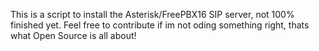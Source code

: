 This is a script to install the Asterisk/FreePBX16 SIP server, not 100% finished yet. Feel free to contribute if im not oding something right, thats what Open Source is all about!
